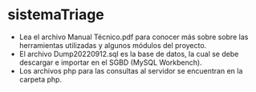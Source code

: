 # sistemaTriage

- Lea el archivo Manual Técnico.pdf para conocer más sobre sobre las herramientas utilizadas y algunos módulos del proyecto.
- El archivo Dump20220912.sql es la base de datos, la cual se debe descargar e importar en el SGBD (MySQL Workbench).
- Los archivos php para las consultas al servidor se encuentran en la carpeta php.
